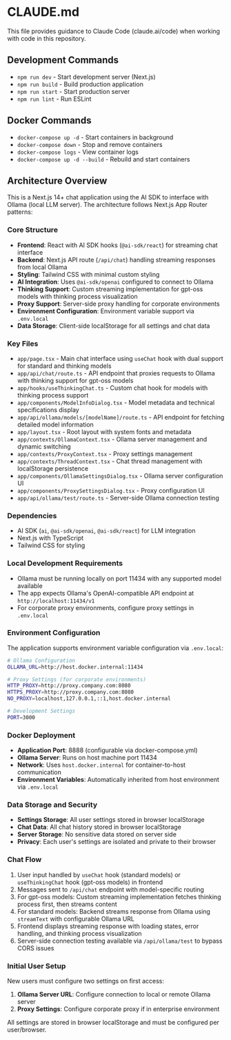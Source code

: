 # CLAUDE.md

This file provides guidance to Claude Code (claude.ai/code) when working with code in this repository.

## Development Commands

- `npm run dev` - Start development server (Next.js)
- `npm run build` - Build production application
- `npm run start` - Start production server
- `npm run lint` - Run ESLint

## Docker Commands

- `docker-compose up -d` - Start containers in background
- `docker-compose down` - Stop and remove containers
- `docker-compose logs` - View container logs
- `docker-compose up -d --build` - Rebuild and start containers

## Architecture Overview

This is a Next.js 14+ chat application using the AI SDK to interface with Ollama (local LLM server). The architecture follows Next.js App Router patterns:

### Core Structure
- **Frontend**: React with AI SDK hooks (`@ai-sdk/react`) for streaming chat interface
- **Backend**: Next.js API route (`/api/chat`) handling streaming responses from local Ollama
- **Styling**: Tailwind CSS with minimal custom styling
- **AI Integration**: Uses `@ai-sdk/openai` configured to connect to Ollama
- **Thinking Support**: Custom streaming implementation for gpt-oss models with thinking process visualization
- **Proxy Support**: Server-side proxy handling for corporate environments
- **Environment Configuration**: Environment variable support via `.env.local`
- **Data Storage**: Client-side localStorage for all settings and chat data

### Key Files
- `app/page.tsx` - Main chat interface using `useChat` hook with dual support for standard and thinking models
- `app/api/chat/route.ts` - API endpoint that proxies requests to Ollama with thinking support for gpt-oss models
- `app/hooks/useThinkingChat.ts` - Custom chat hook for models with thinking process support
- `app/components/ModelInfoDialog.tsx` - Model metadata and technical specifications display
- `app/api/ollama/models/[modelName]/route.ts` - API endpoint for fetching detailed model information
- `app/layout.tsx` - Root layout with system fonts and metadata
- `app/contexts/OllamaContext.tsx` - Ollama server management and dynamic switching
- `app/contexts/ProxyContext.tsx` - Proxy settings management
- `app/contexts/ThreadContext.tsx` - Chat thread management with localStorage persistence
- `app/components/OllamaSettingsDialog.tsx` - Ollama server configuration UI
- `app/components/ProxySettingsDialog.tsx` - Proxy configuration UI
- `app/api/ollama/test/route.ts` - Server-side Ollama connection testing

### Dependencies
- AI SDK (`ai`, `@ai-sdk/openai`, `@ai-sdk/react`) for LLM integration
- Next.js with TypeScript
- Tailwind CSS for styling

### Local Development Requirements
- Ollama must be running locally on port 11434 with any supported model available
- The app expects Ollama's OpenAI-compatible API endpoint at `http://localhost:11434/v1`
- For corporate proxy environments, configure proxy settings in `.env.local`

### Environment Configuration
The application supports environment variable configuration via `.env.local`:

```bash
# Ollama Configuration
OLLAMA_URL=http://host.docker.internal:11434

# Proxy Settings (for corporate environments)
HTTP_PROXY=http://proxy.company.com:8080
HTTPS_PROXY=http://proxy.company.com:8080
NO_PROXY=localhost,127.0.0.1,::1,host.docker.internal

# Development Settings
PORT=3000
```

### Docker Deployment
- **Application Port**: 8888 (configurable via docker-compose.yml)
- **Ollama Server**: Runs on host machine port 11434
- **Network**: Uses `host.docker.internal` for container-to-host communication
- **Environment Variables**: Automatically inherited from host environment via `.env.local`

### Data Storage and Security
- **Settings Storage**: All user settings stored in browser localStorage
- **Chat Data**: All chat history stored in browser localStorage
- **Server Storage**: No sensitive data stored on server side
- **Privacy**: Each user's settings are isolated and private to their browser

### Chat Flow
1. User input handled by `useChat` hook (standard models) or `useThinkingChat` hook (gpt-oss models) in frontend
2. Messages sent to `/api/chat` endpoint with model-specific routing
3. For gpt-oss models: Custom streaming implementation fetches thinking process first, then streams content
4. For standard models: Backend streams response from Ollama using `streamText` with configurable Ollama URL
5. Frontend displays streaming response with loading states, error handling, and thinking process visualization
6. Server-side connection testing available via `/api/ollama/test` to bypass CORS issues

### Initial User Setup
New users must configure two settings on first access:
1. **Ollama Server URL**: Configure connection to local or remote Ollama server
2. **Proxy Settings**: Configure corporate proxy if in enterprise environment

All settings are stored in browser localStorage and must be configured per user/browser.
